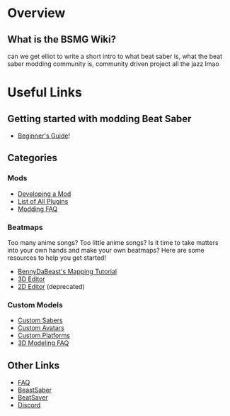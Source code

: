<!-- TITLE: Beat Saber Modding Group -->
<!-- SUBTITLE: Welcome to the Beat Saber Modding Community Wiki! -->

# Overview
## What is the BSMG Wiki?
can we get elliot to write a short intro to what beat saber is, what the beat saber modding community is, community driven project all the jazz lmao

# Useful Links
## Getting started with modding Beat Saber
- [Beginner's Guide](beginners-guide)!

## Categories

### Mods
* [Developing a Mod]()
* [List of All Plugins](plugin-index)
* [Modding FAQ]()

### Beatmaps
Too many anime songs? Too little anime songs? Is it time to take matters into your own hands and make your own beatmaps? Here are some resources to help you get started!
* [BennyDaBeast's Mapping Tutorial](https://bsaber.com/benny-custom-mapping/)
* [3D Editor](https://github.com/Ikeiwa/3D-beatsaber-song-editor/releases)
* [2D Editor](https://github.com/megalon/BeatSaber-UnofficialTrackEditor/releases) (deprecated)

### Custom Models
* [Custom Sabers](custom-sabers)
* [Custom Avatars](custom-avatars)
* [Custom Platforms](custom-platforms)
* [3D Modeling FAQ]()


## Other Links
* [FAQ](faq)
* [BeastSaber](https://bsaber.com/)
* [BeatSaver](https://beatsaver.com/)
* [Discord](https://discord.gg/beatsabermods)
